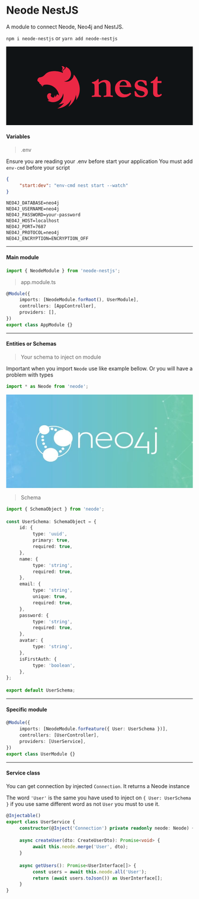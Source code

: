 # Neode NestJS

A module to connect Neode, Neo4j and NestJS.

`npm i neode-nestjs` or `yarn add neode-nestjs`

<img src="./readme/nest.png">

#### Variables

> .env

Ensure you are reading your .env before start your application
You must add `env-cmd` before your script

```json
{
     "start:dev": "env-cmd nest start --watch"
}
```

```shell
NEO4J_DATABASE=neo4j
NEO4J_USERNAME=neo4j
NEO4J_PASSWORD=your-password
NEO4J_HOST=localhost
NEO4J_PORT=7687
NEO4J_PROTOCOL=neo4j
NEO4J_ENCRYPTION=ENCRYPTION_OFF
```

---

#### Main module

```ts
import { NeodeModule } from 'neode-nestjs';
```

> app.module.ts

```ts
@Module({
     imports: [NeodeModule.forRoot(), UserModule],
     controllers: [AppController],
     providers: [],
})
export class AppModule {}
```

---

#### Entities or Schemas

> Your schema to inject on module

Important when you import `Neode` use like example bellow. Or you will have a problem with types

```ts
import * as Neode from 'neode';
```

<img src="./readme/Neo.jpg">

> Schema

```ts
import { SchemaObject } from 'neode';

const UserSchema: SchemaObject = {
     id: {
          type: 'uuid',
          primary: true,
          required: true,
     },
     name: {
          type: 'string',
          required: true,
     },
     email: {
          type: 'string',
          unique: true,
          required: true,
     },
     password: {
          type: 'string',
          required: true,
     },
     avatar: {
          type: 'string',
     },
     isFirstAuth: {
          type: 'boolean',
     },
};

export default UserSchema;
```

---

#### Specific module

```ts
@Module({
     imports: [NeodeModule.forFeature({ User: UserSchema })],
     controllers: [UserController],
     providers: [UserService],
})
export class UserModule {}
```

---

#### Service class

You can get connection by injected `Connection`. It returns a Neode instance

The word `'User'` is the same you have used to inject on `{ User: UserSchema }` if you use same different word as not `User` you must to use it.

```ts
@Injectable()
export class UserService {
     constructor(@Inject('Connection') private readonly neode: Neode) {}

     async createUser(dto: CreateUserDto): Promise<void> {
          await this.neode.merge('User', dto);
     }

     async getUsers(): Promise<UserInterface[]> {
          const users = await this.neode.all('User');
          return (await users.toJson()) as UserInterface[];
     }
}
```
